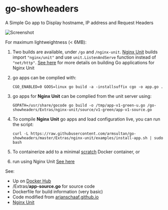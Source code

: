 # go-showheaders
A Simple Go app to Display hostname, IP address and Request Headers


 ![Screenshot](https://raw.githubusercontent.com/armsultan/go-showheaders/master/Extras/screenshot.png)

For maximum lightweightness (< 6MB):

1. Two builds are available, under `/go` and `/nginx-unit`. [Nginx Unit](http://unit.nginx.org/installation/) builds 
import `"nginx/unit"` and use `unit.ListenAndServe` function instead of `"net/http"`. [See here](http://unit.nginx.org/installation/) 
for more details on building Go applications for Nginx Unit

1. go apps can be complied with:

	`CGO_ENABLED=0 GOOS=linux go build -a -installsuffix cgo -o app.go .`

1. go apps for **Nginx Unit** can be complied from the unit server using:

	`GOPATH=/usr/share/gocode go build -o /tmp/app-v1-green-u.go /go-showheaders/Extras/nginx-unit/source/v1-green/app-v1-source.go`

1. To compile **Nginx Unit** go apps and load configuration live, you can run the script:

	`curl -L https://raw.githubusercontent.com/armsultan/go-showheaders/master/Extras/nginx-unit/examples/install-app.sh | sudo bash`

1. To containerize add to a minimal [scratch](https://hub.docker.com/_/scratch/) Docker container, or
2. run using Nginx Unit [See here](http://unit.nginx.org/installation/)

See:

* Up on [Docker Hub](https://hub.docker.com/r/armsultan/go-showheaders/)
* /Extras/**app-source.go** for source code
* Dockerfile for build information (very basic)
* Code modified from [arjanschaaf.github.io](https://arjanschaaf.github.io/request-headers-webserver-in-go/)
* [Nginx Unit](http://unit.nginx.org/installation/) 



